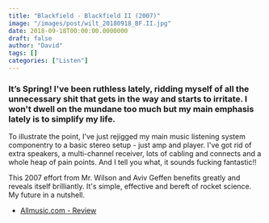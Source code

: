 ```yaml
---
title: "Blackfield - Blackfield II (2007)"
image: "/images/post/wilt_20180918_BF.II.jpg"
date: 2018-09-18T00:00:00.0000000
draft: false
author: "David"
tags: []
categories: ["Listen"]
---
```

### It’s Spring! I've been ruthless lately, ridding myself of all the unnecessary shit that gets in the way and starts to irritate. I won't dwell on the mundane too much but my main emphasis lately is to simplify my life.   
  
To illustrate the point, I've just rejigged my main music listening system componentry to a basic stereo setup - just amp and player. I've got rid of extra speakers, a multi-channel receiver, lots of cabling and connects and a whole heap of pain points. And I tell you what, it sounds fucking fantastic!!   
  
This 2007 effort from Mr. Wilson and Aviv Geffen benefits greatly and reveals itself brilliantly. It's simple, effective and bereft of rocket science. My future in a nutshell.

-  [Allmusic.com - Review](https://www.allmusic.com/album/blackfield-ii-mw0000568013)